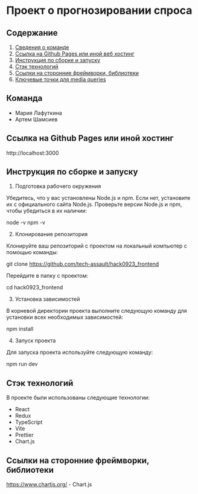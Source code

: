 # Проект о прогнозировании спроса

## Содержание

1. [Сведения о команде](#сведения-о-команде)
2. [Ссылка на Github Pages или иной веб хостинг](#ссылка-на-github-pages-или-иной-веб-хостинг)
3. [Инструкция по сборке и запуску](#инструкция-по-сборке-и-запуску)
4. [Стэк технологий](#стэк-технологий)
5. [Ссылки на сторонние фреймворки, библиотеки](#ссылки-на-сторонние-фреймворки-библиотеки-иконки-и-шрифты)
6. [Ключевые точки для media queries](#ключевые-точки-для-media-queries)

## Команда

 - Мария Лафуткина
 - Артем Шамсиев

## Ссылка на Github Pages или иной хостинг

 http://localhost:3000

## Инструкция по сборке и запуску

1. Подготовка рабочего окружения

Убедитесь, что у вас установлены Node.js и npm. Если нет, установите их с официального сайта Node.js.
Проверьте версии Node.js и npm, чтобы убедиться в их наличии:

node -v
npm -v

2. Клонирование репозитория

Клонируйте ваш репозиторий с проектом на локальный компьютер с помощью команды:

git clone https://github.com/tech-assault/hack0923_frontend

Перейдите в папку с проектом:

cd hack0923_frontend

3. Установка зависимостей

В корневой директории проекта выполните следующую команду для установки всех необходимых зависимостей:

npm install

4. Запуск проекта

Для запуска проекта используйте следующую команду:

npm run dev

## Стэк технологий

В проекте были использованы следующие технологии:
- React
- Redux
- TypeScript
- Vite
- Prettier
- Сhart.js
## Ссылки на сторонние фреймворки, библиотеки

https://www.chartjs.org/  - Chart.js
